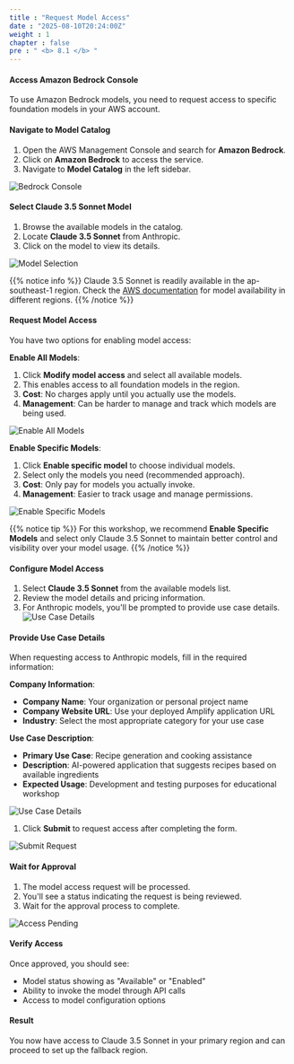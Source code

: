 ```yaml
---
title : "Request Model Access"
date : "2025-08-10T20:24:00Z"
weight : 1
chapter : false
pre : " <b> 8.1 </b> "
---
```


#### Access Amazon Bedrock Console

To use Amazon Bedrock models, you need to request access to specific foundation models in your AWS account.

#### Navigate to Model Catalog

1. Open the AWS Management Console and search for **Amazon Bedrock**.
2. Click on **Amazon Bedrock** to access the service.
3. Navigate to **Model Catalog** in the left sidebar.

![Bedrock Console](/images/8/8-1.png?featherlight=false&width=90pc)

#### Select Claude 3.5 Sonnet Model

1. Browse the available models in the catalog.
2. Locate **Claude 3.5 Sonnet** from Anthropic.
3. Click on the model to view its details.

![Model Selection](/images/8/8-2.png?featherlight=false&width=90pc)

{{% notice info %}}
Claude 3.5 Sonnet is readily available in the ap-southeast-1 region. Check the [AWS documentation](https://docs.aws.amazon.com/bedrock/latest/userguide/models-regions.html) for model availability in different regions.
{{% /notice %}}

#### Request Model Access

You have two options for enabling model access:

**Enable All Models**:
1. Click **Modify model access** and select all available models.
2. This enables access to all foundation models in the region.
3. **Cost**: No charges apply until you actually use the models.
4. **Management**: Can be harder to manage and track which models are being used.

![Enable All Models](/images/8/8-3.png?featherlight=false&width=90pc)

**Enable Specific Models**:
1. Click **Enable specific model** to choose individual models.
2. Select only the models you need (recommended approach).
3. **Cost**: Only pay for models you actually invoke.
4. **Management**: Easier to track usage and manage permissions.

![Enable Specific Models](/images/8/8-5.png?featherlight=false&width=90pc)

{{% notice tip %}}
For this workshop, we recommend **Enable Specific Models** and select only Claude 3.5 Sonnet to maintain better control and visibility over your model usage.
{{% /notice %}}

#### Configure Model Access

1. Select **Claude 3.5 Sonnet** from the available models list.
2. Review the model details and pricing information.
3. For Anthropic models, you'll be prompted to provide use case details.
![Use Case Details](/images/8/8-6.png?featherlight=false&width=90pc)

#### Provide Use Case Details

When requesting access to Anthropic models, fill in the required information:

**Company Information**:
- **Company Name**: Your organization or personal project name
- **Company Website URL**: Use your deployed Amplify application URL
- **Industry**: Select the most appropriate category for your use case

**Use Case Description**:
- **Primary Use Case**: Recipe generation and cooking assistance
- **Description**: AI-powered application that suggests recipes based on available ingredients
- **Expected Usage**: Development and testing purposes for educational workshop

![Use Case Details](/images/8/8-7.png?featherlight=false&width=90pc)

1. Click **Submit** to request access after completing the form.

![Submit Request](/images/8/8-8.png?featherlight=false&width=90pc)

#### Wait for Approval

1. The model access request will be processed.
2. You'll see a status indicating the request is being reviewed.
3. Wait for the approval process to complete.

![Access Pending](/images/8/8-9.png?featherlight=false&width=90pc)

#### Verify Access

Once approved, you should see:
- Model status showing as "Available" or "Enabled"
- Ability to invoke the model through API calls
- Access to model configuration options

#### Result

You now have access to Claude 3.5 Sonnet in your primary region and can proceed to set up the fallback region.
